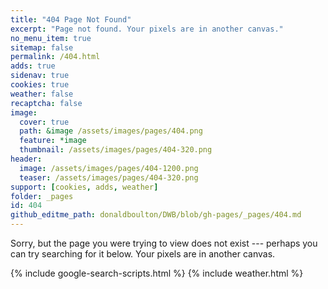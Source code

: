 ```yaml
---
title: "404 Page Not Found"
excerpt: "Page not found. Your pixels are in another canvas."
no_menu_item: true
sitemap: false
permalink: /404.html
adds: true
sidenav: true
cookies: true
weather: false
recaptcha: false
image:
  cover: true
  path: &image /assets/images/pages/404.png
  feature: *image
  thumbnail: /assets/images/pages/404-320.png
header:
  image: /assets/images/pages/404-1200.png
  teaser: /assets/images/pages/404-320.png
support: [cookies, adds, weather]
folder: _pages
id: 404
github_editme_path: donaldboulton/DWB/blob/gh-pages/_pages/404.md
---
```


Sorry, but the page you were trying to view does not exist --- perhaps you can try searching for it below. Your pixels are in another canvas.

{% include google-search-scripts.html %}
{% include weather.html %}
